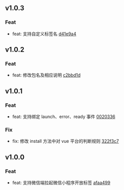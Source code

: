 ## v1.0.3

### Feat
- feat: 支持自定义标签名 [d41e9a4](https://github.com/x-dirve/launch/commit/d41e9a4a0a67612abb117bb9bbd007303c7f92e3)

## v1.0.2

### Feat
- feat: 修改包名及相应说明 [c2bbd1d](https://github.com/x-dirve/launch/commit/c2bbd1d9efc5bfcf8e902630990510f72baa5d19)

## v1.0.1

### Feat
- feat: 支持绑定 launch、error、ready 事件 [0020336](https://github.com/x-dirve/launch/commit/0020336892af8ef49b02c6e9b90d43b827b183f0)

### Fix
- fix: 修改 install 方法中对 vue 平台的判断规则 [322f3c7](https://github.com/x-dirve/launch/commit/322f3c743f50346ab961b9c4ae06e307aa3a6eab)

## v1.0.0

### Feat
- feat: 支持微信端拉起微信小程序开放标签 [afaa499](https://github.com/x-dirve/launch/commit/afaa499c32d44005ca22515b613ca7ecaf4c0a90)

